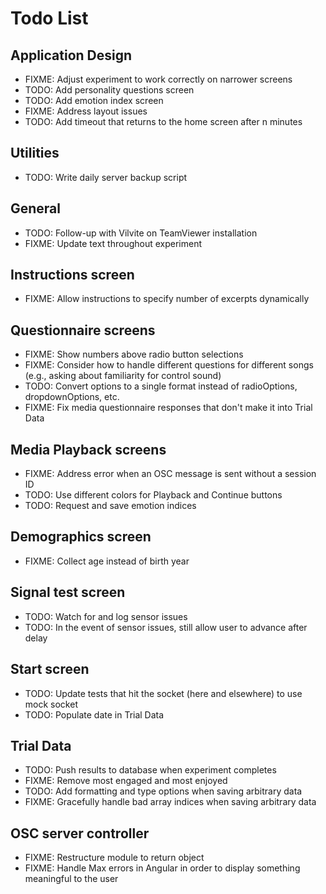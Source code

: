 # Todo List

## Application Design

- FIXME: Adjust experiment to work correctly on narrower screens
- TODO: Add personality questions screen
- TODO: Add emotion index screen
- FIXME: Address layout issues
- TODO: Add timeout that returns to the home screen after n minutes

## Utilities

- TODO: Write daily server backup script

## General

- TODO: Follow-up with Vilvite on TeamViewer installation
- FIXME: Update text throughout experiment

## Instructions screen

- FIXME: Allow instructions to specify number of excerpts dynamically

## Questionnaire screens

- FIXME: Show numbers above radio button selections
- FIXME: Consider how to handle different questions for different songs (e.g., asking about familiarity for control sound)
- TODO: Convert options to a single format instead of radioOptions, dropdownOptions, etc.
- FIXME: Fix media questionnaire responses that don't make it into Trial Data

## Media Playback screens

- FIXME: Address error when an OSC message is sent without a session ID
- TODO: Use different colors for Playback and Continue buttons
- TODO: Request and save emotion indices

## Demographics screen

- FIXME: Collect age instead of birth year

## Signal test screen

- TODO: Watch for and log sensor issues
- TODO: In the event of sensor issues, still allow user to advance after delay

## Start screen

- TODO: Update tests that hit the socket (here and elsewhere) to use mock socket
- TODO: Populate date in Trial Data

## Trial Data

- TODO: Push results to database when experiment completes
- FIXME: Remove most engaged and most enjoyed
- TODO: Add formatting and type options when saving arbitrary data
- FIXME: Gracefully handle bad array indices when saving arbitrary data

## OSC server controller

- FIXME: Restructure module to return object
- FIXME: Handle Max errors in Angular in order to display something meaningful to the user